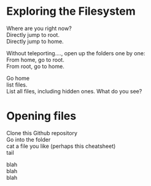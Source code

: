 # Exploring the Filesystem

Where are you right now?  
Directly jump to root.  
Directly jump to home.  

Without teleporting...., open up the folders one by one:  
From home, go to root.  
From root, go to home.  

Go home  
list files.  
List all files, including hidden ones. What do you see?  


# Opening files
Clone this Github repository    
Go into the folder  
cat a file you like (perhaps this cheatsheet)  
tail  

blah  
blah  
blah  


